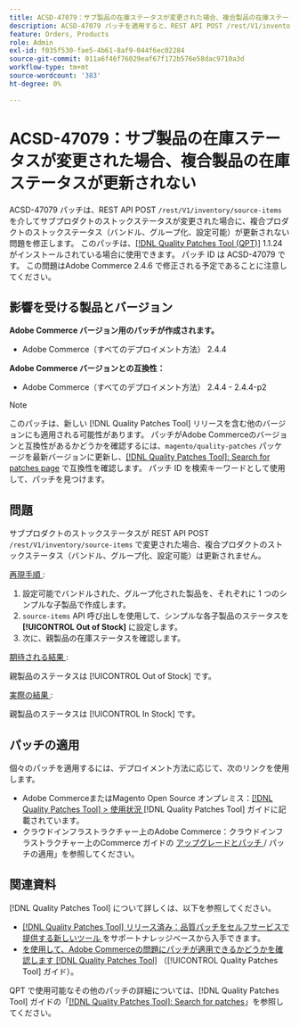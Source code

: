 ```yaml
---
title: ACSD-47079：サブ製品の在庫ステータスが変更された場合、複合製品の在庫ステータスが更新されない
description: ACSD-47079 パッチを適用すると、REST API POST /rest/V1/inventory/source-items を介してサブプロダクトのストックステータスが変更された場合に、複合プロダクト（バンドル、グループ化、設定可能）のストックステータスが更新されないAdobe Commerceの問題が修正されます。
feature: Orders, Products
role: Admin
exl-id: f035f530-fae5-4b61-8af9-044f6ec02284
source-git-commit: 011a6f46f76029eaf67f172b576e58dac9710a3d
workflow-type: tm+mt
source-wordcount: '383'
ht-degree: 0%

---
```


# ACSD-47079：サブ製品の在庫ステータスが変更された場合、複合製品の在庫ステータスが更新されない

ACSD-47079 パッチは、REST API POST `/rest/V1/inventory/source-items` を介してサブプロダクトのストックステータスが変更された場合に、複合プロダクトのストックステータス（バンドル、グループ化、設定可能）が更新されない問題を修正します。 このパッチは、[[!DNL Quality Patches Tool (QPT)]](https://experienceleague.adobe.com/en/docs/commerce-operations/tools/quality-patches-tool/quality-patches-tool-to-self-serve-quality-patches) 1.1.24 がインストールされている場合に使用できます。 パッチ ID は ACSD-47079 です。 この問題はAdobe Commerce 2.4.6 で修正される予定であることに注意してください。

## 影響を受ける製品とバージョン

**Adobe Commerce バージョン用のパッチが作成されます。**

* Adobe Commerce（すべてのデプロイメント方法） 2.4.4

**Adobe Commerce バージョンとの互換性：**

* Adobe Commerce（すべてのデプロイメント方法） 2.4.4 - 2.4.4-p2

>[!NOTE]
>
>このパッチは、新しい [!DNL Quality Patches Tool] リリースを含む他のバージョンにも適用される可能性があります。 パッチがAdobe Commerceのバージョンと互換性があるかどうかを確認するには、`magento/quality-patches` パッケージを最新バージョンに更新し、[[!DNL Quality Patches Tool]: Search for patches page](https://experienceleague.adobe.com/tools/commerce-quality-patches/index.html) で互換性を確認します。 パッチ ID を検索キーワードとして使用して、パッチを見つけます。

## 問題

サブプロダクトのストックステータスが REST API POST `/rest/V1/inventory/source-items` で変更された場合、複合プロダクトのストックステータス（バンドル、グループ化、設定可能）は更新されません。

<u> 再現手順 </u>:

1. 設定可能でバンドルされた、グループ化された製品を、それぞれに 1 つのシンプルな子製品で作成します。
1. `source-items` API 呼び出しを使用して、シンプルな各子製品のステータスを **[!UICONTROL Out of Stock]** に設定します。
1. 次に、親製品の在庫ステータスを確認します。

<u> 期待される結果 </u>:

親製品のステータスは [!UICONTROL Out of Stock] です。

<u> 実際の結果 </u>:

親製品のステータスは [!UICONTROL In Stock] です。

## パッチの適用

個々のパッチを適用するには、デプロイメント方法に応じて、次のリンクを使用します。

* Adobe CommerceまたはMagento Open Source オンプレミス：[[!DNL Quality Patches Tool] > 使用状況 ](/help/tools/quality-patches-tool/usage.md)[!DNL Quality Patches Tool] ガイドに記載されています。
* クラウドインフラストラクチャー上のAdobe Commerce：クラウドインフラストラクチャー上のCommerce ガイドの [ アップグレードとパッチ ](https://experienceleague.adobe.com/docs/commerce-cloud-service/user-guide/develop/upgrade/apply-patches.html)/ パッチの適用」を参照してください。

## 関連資料

[!DNL Quality Patches Tool] について詳しくは、以下を参照してください。

* [[!DNL Quality Patches Tool]  リリース済み：品質パッチをセルフサービスで提供する新しいツール ](https://experienceleague.adobe.com/en/docs/commerce-operations/tools/quality-patches-tool/quality-patches-tool-to-self-serve-quality-patches) をサポートナレッジベースから入手できます。
* [ を使用して、Adobe Commerceの問題にパッチが適用できるかどうかを確認します  [!DNL Quality Patches Tool]](/help/tools/quality-patches-tool/patches-available-in-qpt/check-patch-for-magento-issue-with-magento-quality-patches.md) （[!UICONTROL Quality Patches Tool] ガイド）。


QPT で使用可能なその他のパッチの詳細については、[!DNL Quality Patches Tool] ガイドの「[[!DNL Quality Patches Tool]: Search for patches](https://experienceleague.adobe.com/tools/commerce-quality-patches/index.html)」を参照してください。
